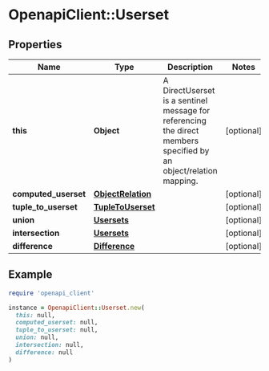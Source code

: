 # OpenapiClient::Userset

## Properties

| Name | Type | Description | Notes |
| ---- | ---- | ----------- | ----- |
| **this** | **Object** | A DirectUserset is a sentinel message for referencing the direct members specified by an object/relation mapping. | [optional] |
| **computed_userset** | [**ObjectRelation**](ObjectRelation.md) |  | [optional] |
| **tuple_to_userset** | [**TupleToUserset**](TupleToUserset.md) |  | [optional] |
| **union** | [**Usersets**](Usersets.md) |  | [optional] |
| **intersection** | [**Usersets**](Usersets.md) |  | [optional] |
| **difference** | [**Difference**](Difference.md) |  | [optional] |

## Example

```ruby
require 'openapi_client'

instance = OpenapiClient::Userset.new(
  this: null,
  computed_userset: null,
  tuple_to_userset: null,
  union: null,
  intersection: null,
  difference: null
)
```

